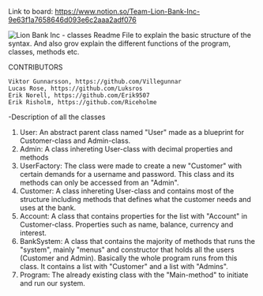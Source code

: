 Link to board: https://www.notion.so/Team-Lion-Bank-Inc-9e63f1a7658646d093e6c2aaa2adf076

![Lion Bank Inc  - classes](https://user-images.githubusercontent.com/91311247/146573842-0b9e5a80-72dc-4042-823b-dcadd4036b46.png)
Readme File to explain the basic structure of the syntax. And also grov explain the different functions of the program, classes, methods etc.

CONTRIBUTORS 

    Viktor Gunnarsson, https://github.com/Villegunnar
    Lucas Rose, https://github.com/Luksros
    Erik Norell, https://github.com/Erik9507
    Erik Risholm, https://github.com/Riceholme




-Description of all the classes

1. User: An abstract parent class named "User" made as a blueprint for Customer-class and Admin-class.
2. Admin: A class inhereting User-class with decimal properties and methods
3. UserFactory: The class were made to create a new "Customer" with certain demands for a username and password. This class and its methods can only be accessed from an "Admin".
4. Customer: A class inhereting User-class and contains most of the structure including methods that defines what the customer needs and uses at the bank.
5. Account: A class that contains properties for the list with "Account" in Customer-class. Properties such as name, balance, currency and interest.
6. BankSystem: A class that contains the majority of methods that runs the "system", mainly "menus" and constructor that holds all the users (Customer and Admin). Basically the whole program runs from this class. It contains a list with "Customer" and a list with "Admins".
7. Program: The already existing class with the "Main-method" to initiate and run our system.

